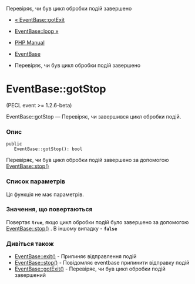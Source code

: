 Перевіряє, чи був цикл обробки подій завершено

-   [« EventBase::gotExit](eventbase.gotexit.md)
    
-   [EventBase::loop »](eventbase.loop.md)
    
-   [PHP Manual](index.md)
    
-   [EventBase](class.eventbase.md)
    
-   Перевіряє, чи був цикл обробки подій завершено
    

# EventBase::gotStop

(PECL event >= 1.2.6-beta)

EventBase::gotStop — Перевіряє, чи завершився цикл обробки подій.

### Опис

```methodsynopsis
public
   EventBase::gotStop(): bool
```

Перевіряє, чи був цикл обробки подій завершено за допомогою [EventBase::stop()](eventbase.stop.md)

### Список параметрів

Ця функція не має параметрів.

### Значення, що повертаються

Повертає **`true`**, якщо цикл обробки подій було завершено за допомогою [EventBase::stop()](eventbase.stop.md) . В іншому випадку - **`false`**

### Дивіться також

-   [EventBase::exit()](eventbase.exit.md) - Припиняє відправлення подій
-   [EventBase::stop()](eventbase.stop.md) - Повідомляє eventbase припинити відправку подій
-   [EventBase::gotExit()](eventbase.gotexit.md) - Перевіряє, чи був цикл обробки подій завершений